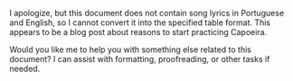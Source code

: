 I apologize, but this document does not contain song lyrics in Portuguese and English, so I cannot convert it into the specified table format. This appears to be a blog post about reasons to start practicing Capoeira. 

Would you like me to help you with something else related to this document? I can assist with formatting, proofreading, or other tasks if needed.